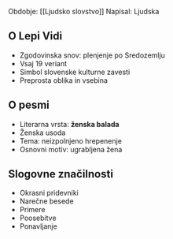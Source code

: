 Obdobje: [[Ljudsko slovstvo]]
Napisal: Ljudska
## O Lepi Vidi
- Zgodovinska snov: plenjenje po Sredozemlju
- Vsaj 19 veriant
- Simbol slovenske kulturne zavesti
- Preprosta oblika in vsebina

## O pesmi
- Literarna vrsta: **ženska balada**
- Ženska usoda
- Tema: neizpolnjeno hrepenenje
- Osnovni motiv: ugrabljena žena

## Slogovne značilnosti
- Okrasni pridevniki
- Narečne besede
- Primere
- Poosebitve
- Ponavljanje

